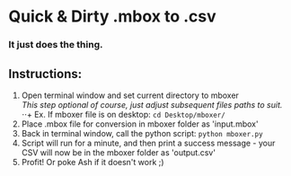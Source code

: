 # Quick & Dirty .mbox to .csv
### It just does the thing.


## Instructions:
1.  Open terminal window and set current directory to mboxer<br />
*This step optional of course, just adjust subsequent files paths to suit.*
⋅⋅+ Ex.  If mboxer file is on desktop: `cd Desktop/mboxer/`
2.  Place .mbox file for conversion in mboxer folder as 'input.mbox'
3.  Back in terminal window, call the python script: `python mboxer.py`
4.  Script will run for a minute, and then print a success message - your CSV will now be in the mboxer folder as 'output.csv'
5.  Profit!  Or poke Ash if it doesn't work ;)